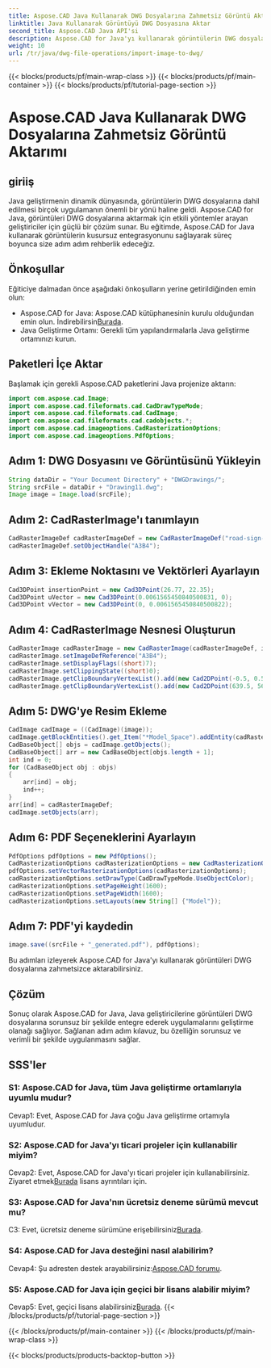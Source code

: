 ```yaml
---
title: Aspose.CAD Java Kullanarak DWG Dosyalarına Zahmetsiz Görüntü Aktarımı
linktitle: Java Kullanarak Görüntüyü DWG Dosyasına Aktar
second_title: Aspose.CAD Java API'si
description: Aspose.CAD for Java'yı kullanarak görüntülerin DWG dosyalarına kusursuz entegrasyonunu keşfedin. Verimli geliştirme için adım adım kılavuzumuzu izleyin.
weight: 10
url: /tr/java/dwg-file-operations/import-image-to-dwg/
---
```


{{< blocks/products/pf/main-wrap-class >}}
{{< blocks/products/pf/main-container >}}
{{< blocks/products/pf/tutorial-page-section >}}

# Aspose.CAD Java Kullanarak DWG Dosyalarına Zahmetsiz Görüntü Aktarımı

## giriiş

Java geliştirmenin dinamik dünyasında, görüntülerin DWG dosyalarına dahil edilmesi birçok uygulamanın önemli bir yönü haline geldi. Aspose.CAD for Java, görüntüleri DWG dosyalarına aktarmak için etkili yöntemler arayan geliştiriciler için güçlü bir çözüm sunar. Bu eğitimde, Aspose.CAD for Java kullanarak görüntülerin kusursuz entegrasyonunu sağlayarak süreç boyunca size adım adım rehberlik edeceğiz.

## Önkoşullar

Eğiticiye dalmadan önce aşağıdaki önkoşulların yerine getirildiğinden emin olun:
- Aspose.CAD for Java: Aspose.CAD kütüphanesinin kurulu olduğundan emin olun. İndirebilirsin[Burada](https://releases.aspose.com/cad/java/).
- Java Geliştirme Ortamı: Gerekli tüm yapılandırmalarla Java geliştirme ortamınızı kurun.

## Paketleri İçe Aktar

Başlamak için gerekli Aspose.CAD paketlerini Java projenize aktarın:

```java
import com.aspose.cad.Image;
import com.aspose.cad.fileformats.cad.CadDrawTypeMode;
import com.aspose.cad.fileformats.cad.CadImage;
import com.aspose.cad.fileformats.cad.cadobjects.*;
import com.aspose.cad.imageoptions.CadRasterizationOptions;
import com.aspose.cad.imageoptions.PdfOptions;
```

## Adım 1: DWG Dosyasını ve Görüntüsünü Yükleyin

```java
String dataDir = "Your Document Directory" + "DWGDrawings/";
String srcFile = dataDir + "Drawing11.dwg";
Image image = Image.load(srcFile);
```

## Adım 2: CadRasterImage'ı tanımlayın

```java
CadRasterImageDef cadRasterImageDef = new CadRasterImageDef("road-sign-custom.png", 640, 562);
cadRasterImageDef.setObjectHandle("A3B4");
```

## Adım 3: Ekleme Noktasını ve Vektörleri Ayarlayın

```java
Cad3DPoint insertionPoint = new Cad3DPoint(26.77, 22.35);
Cad3DPoint uVector = new Cad3DPoint(0.0061565450840500831, 0);
Cad3DPoint vVector = new Cad3DPoint(0, 0.0061565450840500822);
```

## Adım 4: CadRasterImage Nesnesi Oluşturun

```java
CadRasterImage cadRasterImage = new CadRasterImage(cadRasterImageDef, insertionPoint, uVector, vVector);
cadRasterImage.setImageDefReference("A3B4");
cadRasterImage.setDisplayFlags((short)7);
cadRasterImage.setClippingState((short)0);
cadRasterImage.getClipBoundaryVertexList().add(new Cad2DPoint(-0.5, 0.5));
cadRasterImage.getClipBoundaryVertexList().add(new Cad2DPoint(639.5, 561.5));
```

## Adım 5: DWG'ye Resim Ekleme

```java
CadImage cadImage = ((CadImage)(image));
cadImage.getBlockEntities().get_Item("*Model_Space").addEntity(cadRasterImage);
CadBaseObject[] objs = cadImage.getObjects();
CadBaseObject[] arr = new CadBaseObject[objs.length + 1];
int ind = 0;
for (CadBaseObject obj : objs)
{
    arr[ind] = obj;
    ind++;
}
arr[ind] = cadRasterImageDef;
cadImage.setObjects(arr);
```

## Adım 6: PDF Seçeneklerini Ayarlayın

```java
PdfOptions pdfOptions = new PdfOptions();
CadRasterizationOptions cadRasterizationOptions = new CadRasterizationOptions();
pdfOptions.setVectorRasterizationOptions(cadRasterizationOptions);
cadRasterizationOptions.setDrawType(CadDrawTypeMode.UseObjectColor);
cadRasterizationOptions.setPageHeight(1600);
cadRasterizationOptions.setPageWidth(1600);
cadRasterizationOptions.setLayouts(new String[] {"Model"});
```

## Adım 7: PDF'yi kaydedin

```java
image.save((srcFile + "_generated.pdf"), pdfOptions);
```

Bu adımları izleyerek Aspose.CAD for Java'yı kullanarak görüntüleri DWG dosyalarına zahmetsizce aktarabilirsiniz.

## Çözüm

Sonuç olarak Aspose.CAD for Java, Java geliştiricilerine görüntüleri DWG dosyalarına sorunsuz bir şekilde entegre ederek uygulamalarını geliştirme olanağı sağlıyor. Sağlanan adım adım kılavuz, bu özelliğin sorunsuz ve verimli bir şekilde uygulanmasını sağlar.

## SSS'ler

### S1: Aspose.CAD for Java, tüm Java geliştirme ortamlarıyla uyumlu mudur?

Cevap1: Evet, Aspose.CAD for Java çoğu Java geliştirme ortamıyla uyumludur.

### S2: Aspose.CAD for Java'yı ticari projeler için kullanabilir miyim?

 Cevap2: Evet, Aspose.CAD for Java'yı ticari projeler için kullanabilirsiniz. Ziyaret etmek[Burada](https://purchase.aspose.com/buy) lisans ayrıntıları için.

### S3: Aspose.CAD for Java'nın ücretsiz deneme sürümü mevcut mu?

 C3: Evet, ücretsiz deneme sürümüne erişebilirsiniz[Burada](https://releases.aspose.com/).

### S4: Aspose.CAD for Java desteğini nasıl alabilirim?

 Cevap4: Şu adresten destek arayabilirsiniz:[Aspose.CAD forumu](https://forum.aspose.com/c/cad/19).

### S5: Aspose.CAD for Java için geçici bir lisans alabilir miyim?

 Cevap5: Evet, geçici lisans alabilirsiniz[Burada](https://purchase.aspose.com/temporary-license/).
{{< /blocks/products/pf/tutorial-page-section >}}

{{< /blocks/products/pf/main-container >}}
{{< /blocks/products/pf/main-wrap-class >}}

{{< blocks/products/products-backtop-button >}}
